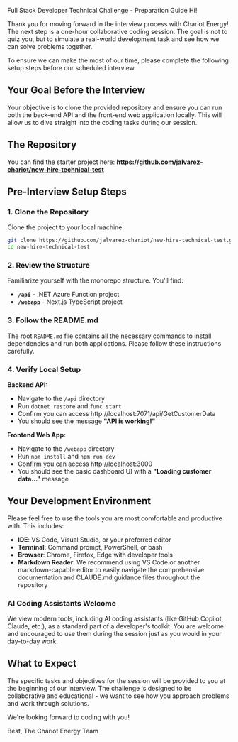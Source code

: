 Full Stack Developer Technical Challenge - Preparation Guide
Hi!

Thank you for moving forward in the interview process with Chariot Energy! The next step is a one-hour collaborative coding session. The goal is not to quiz you, but to simulate a real-world development task and see how we can solve problems together.

To ensure we can make the most of our time, please complete the following setup steps before our scheduled interview.

## Your Goal Before the Interview
Your objective is to clone the provided repository and ensure you can run both the back-end API and the front-end web application locally. This will allow us to dive straight into the coding tasks during our session.

## The Repository

You can find the starter project here:
**https://github.com/jalvarez-chariot/new-hire-technical-test**

## Pre-Interview Setup Steps

### 1. Clone the Repository
Clone the project to your local machine:
```bash
git clone https://github.com/jalvarez-chariot/new-hire-technical-test.git
cd new-hire-technical-test
```

### 2. Review the Structure
Familiarize yourself with the monorepo structure. You'll find:
- **`/api`** - .NET Azure Function project
- **`/webapp`** - Next.js TypeScript project

### 3. Follow the README.md
The root `README.md` file contains all the necessary commands to install dependencies and run both applications. Please follow these instructions carefully.

### 4. Verify Local Setup

**Backend API:**
- Navigate to the `/api` directory
- Run `dotnet restore` and `func start`
- Confirm you can access http://localhost:7071/api/GetCustomerData
- You should see the message **"API is working!"**

**Frontend Web App:**
- Navigate to the `/webapp` directory  
- Run `npm install` and `npm run dev`
- Confirm you can access http://localhost:3000
- You should see the basic dashboard UI with a **"Loading customer data..."** message

## Your Development Environment

Please feel free to use the tools you are most comfortable and productive with. This includes:
- **IDE**: VS Code, Visual Studio, or your preferred editor
- **Terminal**: Command prompt, PowerShell, or bash
- **Browser**: Chrome, Firefox, Edge with developer tools
- **Markdown Reader**: We recommend using VS Code or another markdown-capable editor to easily navigate the comprehensive documentation and CLAUDE.md guidance files throughout the repository

### AI Coding Assistants Welcome
We view modern tools, including AI coding assistants (like GitHub Copilot, Claude, etc.), as a standard part of a developer's toolkit. You are welcome and encouraged to use them during the session just as you would in your day-to-day work.

## What to Expect

The specific tasks and objectives for the session will be provided to you at the beginning of our interview. The challenge is designed to be collaborative and educational - we want to see how you approach problems and work through solutions.

We're looking forward to coding with you!

Best,
The Chariot Energy Team